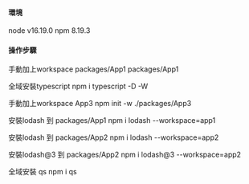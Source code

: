 #### 環境

  node v16.19.0
  npm 8.19.3

#### 操作步驟

  手動加上workspace
  packages/App1 
  packages/App1 

  全域安裝typescript
  npm i typescript -D -W

  手動加上workspace App3
  npm init -w ./packages/App3 

  安裝lodash 到 packages/App1
  npm i lodash --workspace=app1 

  安裝lodash 到 packages/App2
  npm i lodash --workspace=app2

  安裝lodash@3 到 packages/App2
  npm i lodash@3 --workspace=app2

全域安裝 qs
npm i qs